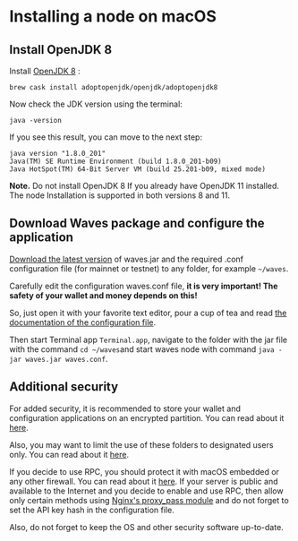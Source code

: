 # Installing a node on macOS

## Install OpenJDK 8

Install [OpenJDK 8](https://github.com/AdoptOpenJDK/homebrew-openjdk) :

```
brew cask install adoptopenjdk/openjdk/adoptopenjdk8
```

Now check the JDK version using the terminal:

```
java -version
```

If you see this result, you can move to the next step:

```
java version "1.8.0_201"
Java(TM) SE Runtime Environment (build 1.8.0_201-b09)
Java HotSpot(TM) 64-Bit Server VM (build 25.201-b09, mixed mode)
```

**Note.** Do not install OpenJDK 8 If you already have OpenJDK 11 installed. The node Installation is supported in both versions 8 and 11.

## Download Waves package and configure the application

[Download the latest version](https://github.com/wavesplatform/Waves/releases) of waves.jar and the required .conf configuration file (for mainnet or testnet) to any folder, for example `~/waves`.

Carefully edit the configuration waves.conf file, **it is very important! The safety of your wallet and money depends on this!**

So, just open it with your favorite text editor, pour a cup of tea and read [the documentation of the configuration file](/en/waves-node/node-configuration).

Then start Terminal app `Terminal.app`, navigate to the folder with the jar file with the command `cd ~/waves`and start waves node with command `java -jar waves.jar waves.conf`.

## Additional security

For added security, it is recommended to store your wallet and configuration applications on an encrypted partition. You can read about it [here](https://support.apple.com/en-us/HT208344).

Also, you may want to limit the use of these folders to designated users only. You can read about it [here](http://ss64.com/osx/chown.html).

If you decide to use RPC, you should protect it with macOS embedded or any other firewall. You can read about it [here](https://support.apple.com/en-us/HT201642). If your server is public and available to the Internet and you decide to enable and use RPC, then allow only certain methods using [Nginx's proxy\_pass module](http://nginx.org/ru/docs/http/ngx_http_proxy_module.html) and do not forget to set the API key hash in the configuration file.

Also, do not forget to keep the OS and other security software up-to-date.
